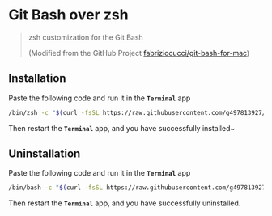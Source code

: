 # Git Bash over zsh

> zsh customization for the Git Bash
>
> (Modified from the GitHub Project [fabriziocucci/git-bash-for-mac](https://github.com/fabriziocucci/git-bash-for-mac))

## Installation

Paste the following code and run it in the **`Terminal`** app

```sh
/bin/zsh -c "$(curl -fsSL https://raw.githubusercontent.com/g497813927/git-bash-over-zsh/main/install.sh)"
```

Then restart the **`Terminal`** app, and you have successfully installed~

## Uninstallation

Paste the following code and run it in the **`Terminal`** app

```bash
/bin/bash -c "$(curl -fsSL https://raw.githubusercontent.com/g497813927/git-bash-over-zsh/main/uninstall.sh)"
```

Then restart the **`Terminal`** app, and you have successfully uninstalled.

